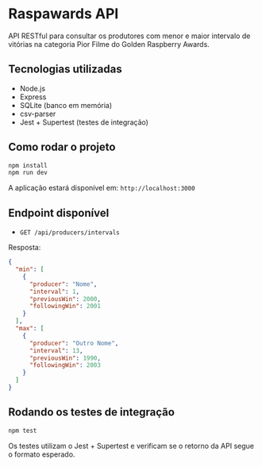 # Raspawards API

API RESTful para consultar os produtores com menor e maior intervalo de vitórias na categoria Pior Filme do Golden Raspberry Awards.

## Tecnologias utilizadas
- Node.js
- Express
- SQLite (banco em memória)
- csv-parser
- Jest + Supertest (testes de integração)

## Como rodar o projeto
```bash
npm install
npm run dev
```

A aplicação estará disponível em: `http://localhost:3000`

## Endpoint disponível
- `GET /api/producers/intervals`

Resposta:
```json
{
  "min": [
    {
      "producer": "Nome",
      "interval": 1,
      "previousWin": 2000,
      "followingWin": 2001
    }
  ],
  "max": [
    {
      "producer": "Outro Nome",
      "interval": 13,
      "previousWin": 1990,
      "followingWin": 2003
    }
  ]
}
```

## Rodando os testes de integração
```bash
npm test
```

Os testes utilizam o Jest + Supertest e verificam se o retorno da API segue o formato esperado.
